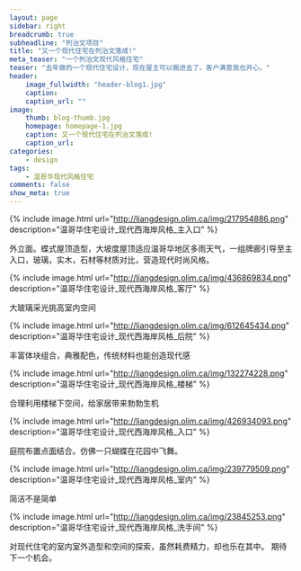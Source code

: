 ```yaml
---
layout: page
sidebar: right
breadcrumb: true
subheadline: "列治文项目"
title: "又一个现代住宅在列治文落成!"
meta_teaser: "一个列治文现代风格住宅"
teaser: "去年做的一个现代住宅设计，现在屋主可以搬进去了。客户满意我也开心。"
header:
    image_fullwidth: "header-blog1.jpg"
    caption:
    caption_url: ""
image:
    thumb: blog-thumb.jpg
    homepage: homepage-1.jpg
    caption: 又一个现代住宅在列治文落成!
    caption_url:
categories:
    - design
tags:
    - 温哥华现代风格住宅
comments: false
show_meta: true
---
```


{% include image.html url="http://liangdesign.olim.ca/img/217954886.png" description="温哥华住宅设计_现代西海岸风格_主入口" %}

外立面。蝶式屋顶造型，大坡度屋顶适应温哥华地区多雨天气，一组牌廊引导至主入口，玻璃，实木，石材等材质对比，营造现代时尚风格。

{% include image.html url="http://liangdesign.olim.ca/img/436869834.png" description="温哥华住宅设计_现代西海岸风格_客厅" %}

大玻璃采光挑高室内空间

{% include image.html url="http://liangdesign.olim.ca/img/612645434.png" description="温哥华住宅设计_现代西海岸风格_后院" %}

丰富体块组合，典雅配色，传统材料也能创造现代感

{% include image.html url="http://liangdesign.olim.ca/img/132274228.png" description="温哥华住宅设计_现代西海岸风格_楼梯" %}

合理利用楼梯下空间，给家居带来勃勃生机

{% include image.html url="http://liangdesign.olim.ca/img/426934093.png" description="温哥华住宅设计_现代西海岸风格_入口" %}

庭院布置点面结合。仿佛一只蝴蝶在花园中飞舞。

{% include image.html url="http://liangdesign.olim.ca/img/239779509.png" description="温哥华住宅设计_现代西海岸风格_室内" %}

简洁不是简单

{% include image.html url="http://liangdesign.olim.ca/img/23845253.png" description="温哥华住宅设计_现代西海岸风格_洗手间" %}

对现代住宅的室内室外造型和空间的探索，虽然耗费精力，却也乐在其中。
期待下一个机会。
